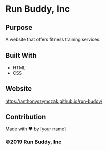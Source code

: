 # Run Buddy, Inc

## Purpose
A website that offers fitness training services. 

## Built With
* HTML
* CSS

## Website
https://anthonyszymczak.github.io/run-buddy/

## Contribution
Made with ❤️ by [your name]

### ©️2019 Run Buddy, Inc 

